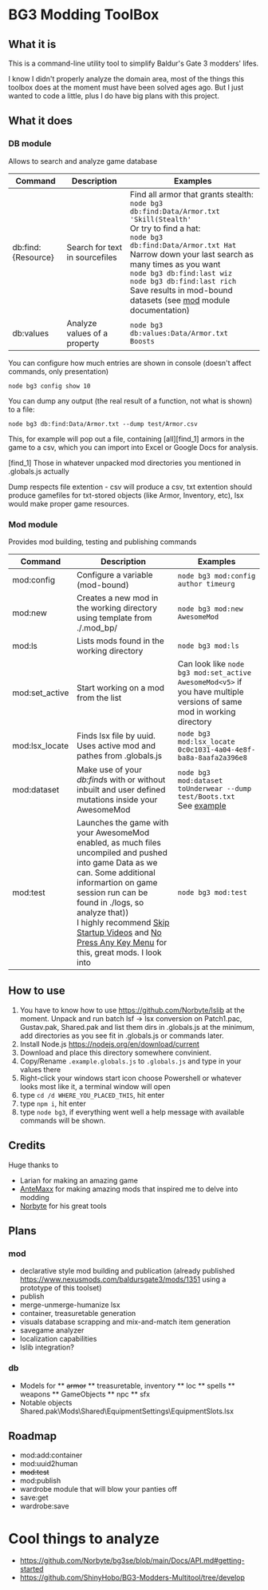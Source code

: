 # BG3 Modding ToolBox
## What it is

This is a command-line utility tool to simplify Baldur's Gate 3 modders' lifes.

I know I didn't properly analyze the domain area, most of the things this toolbox does at the moment must have been solved ages ago.
But I just wanted to code a little, plus I do have big plans with this project.

## What it does

### <a id="db"></a> DB module
Allows to search and analyze game database

|Command|Description|Examples|
|---|---|---|
db:find:{Resource}| Search for text in sourcefiles | Find all armor that grants stealth:<br>`node bg3 db:find:Data/Armor.txt 'Skill(Stealth'`<br>Or try to find a hat:<br>`node bg3 db:find:Data/Armor.txt Hat`<br>Narrow down your last search as many times as you want<br>`node bg3 db:find:last wiz`<br>`node bg3 db:find:last rich`<br>Save results in mod-bound datasets (see [mod](#mod) module documentation) |
db:values | Analyze values of a property | `node bg3 db:values:Data/Armor.txt Boosts` |


You can configure how much entries are shown in console (doesn't affect commands, only presentation)

`node bg3 config show 10`

You can dump any output (the real result of a function, not what is shown) to a file:

`node bg3 db:find:Data/Armor.txt --dump test/Armor.csv`

This, for example will pop out a file, containing [all][find_1] armors in the game to a csv, which you can import into Excel or Google Docs for analysis.

[find_1] Those in whatever unpacked mod directories you mentioned in .globals.js actually

Dump respects file extention - csv will produce a csv, txt extention should produce gamefiles for txt-stored objects (like Armor, Inventory, etc), lsx would make proper game resources.

### <a id="mod"></a> Mod module
Provides mod building, testing and publishing commands

|Command|Description|Examples|
|---|---|---|
| mod:config | Configure a variable (mod-bound) | `node bg3 mod:config author timeurg` |
| mod:new | Creates a new mod in the working directory using template from ./.mod_bp/ | `node bg3 mod:new AwesomeMod` |
| mod:ls | Lists mods found in the working directory | `node bg3 mod:ls` |
| mod:set_active | Start working on a mod from the list | Can look like `node bg3 mod:set_active AwesomeMod<v5>` if you have multiple versions of same mod in working directory |
| mod:lsx_locate | Finds lsx file by uuid. Uses active mod and pathes from .globals.js | `node bg3 mod:lsx_locate 0c0c1031-4a04-4e8f-ba8a-8aafa2a396e8` |
| mod:dataset | Make use of your *db:find*s with or without inbuilt and user defined mutations inside your AwesomeMod | `node bg3 mod:dataset toUnderwear --dump test/Boots.txt`<br> See [example](.doc/example.md)|
| mod:test | Launches the game with your AwesomeMod enabled, as much files uncompiled and pushed into game Data as we can. Some additional informartion on game session run can be found in ./logs, so analyze that))<br>I highly recommend [Skip Startup Videos](https://www.nexusmods.com/baldursgate3/mods/657) and [No Press Any Key Menu](https://www.nexusmods.com/baldursgate3/mods/745) for this, great mods. I look into []() | `node bg3 mod:test`


## How to use

1. You have to know how to use https://github.com/Norbyte/lslib at the moment. Unpack and run batch lsf -> lsx  conversion on Patch1.pac, Gustav.pak, Shared.pak and list them dirs in .globals.js at the minimum, add directories as you see fit in .globals.js or commands later.
2. Install Node.js https://nodejs.org/en/download/current
3. Download and place this directory somewhere convinient.
4. Copy/Rename `.example.globals.js` to `.globals.js` and type in your values there
5. Right-click your windows start icon choose Powershell or whatever looks most like it, a terminal window will open
6. type `cd /d WHERE_YOU_PLACED_THIS`, hit enter
5. type `npm i`, hit enter
7. type `node bg3`, if everything went well a help message with available commands will be shown.

## Credits

Huge thanks to
* Larian for making an amazing game
* [AnteMaxx](https://www.nexusmods.com/baldursgate3/users/100288838) for making amazing mods that inspired me to delve into modding
* [Norbyte](https://github.com/Norbyte) for his great tools


## Plans

### mod
* declarative style mod building and publication (already published https://www.nexusmods.com/baldursgate3/mods/1351 using a prototype of this toolset)
* publish
* merge-unmerge-humanize lsx
* container, treasuretable generation 
* visuals database scrapping and mix-and-match item generation
* savegame analyzer
* localization capabilities
* lslib integration?

### db
* Models for
** ~~armor~~
** treasuretable, inventory
** loc
** spells
** weapons
** GameObjects
** npc
** sfx
* Notable objects
Shared.pak\Mods\Shared\EquipmentSettings\EquipmentSlots.lsx

## Roadmap

* mod:add:container
* mod:uuid2human
* ~~mod:test~~
* mod:publish
* wardrobe module that will blow your panties off
* save:get
* wardrobe:save

# Cool things to analyze

* https://github.com/Norbyte/bg3se/blob/main/Docs/API.md#getting-started
* https://github.com/ShinyHobo/BG3-Modders-Multitool/tree/develop